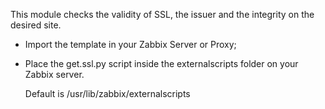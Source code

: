 This module checks the validity of SSL, the issuer and the integrity on the desired site.

  - Import the template in your Zabbix Server or Proxy;

  - Place the get.ssl.py script inside the externalscripts folder on your Zabbix server.
 	
	Default is /usr/lib/zabbix/externalscripts
